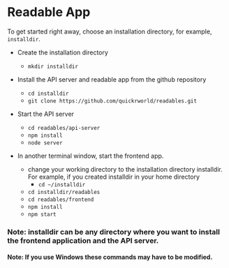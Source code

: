 # Readable App

To get started right away, choose an installation directory, for example, `installdir`.

* Create the installation directory
    - `mkdir installdir`

* Install the API server and readable app from the github repository
    - `cd installdir`
    - `git clone https://github.com/quickrworld/readables.git`

* Start the API server
    - `cd readables/api-server`
    - `npm install`
    - `node server`
    
* In another terminal window, start the frontend app.
    - change your working directory to the installation directory installdir. For example, if you created installdir in your home directory
        - `cd ~/installdir`
    - `cd installdir/readables`
    - `cd readables/frontend`
    - `npm install`
    - `npm start`

### Note: installdir can be any directory where you want to install the frontend application and the API server.
#### Note: If you use Windows these commands may have to be modified.
